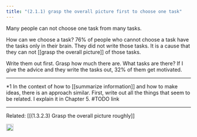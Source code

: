 ```yaml
---
title: "(2.1.1) grasp the overall picture first to choose one task"
---
```


Many people can not choose one task from many tasks.

How can we choose a task? 76% of people who cannot choose a task have the tasks only in their brain. They did not write those tasks. It is a cause that they can not [[grasp the overall picture]] of those tasks.

Write them out first. Grasp how much there are. What tasks are there? If I give the advice and they write the tasks out, 32% of them get motivated.

---

*1 In the context of how to [[summarize information]] and how to make ideas, there is an approach similar. First, write out all the things that seem to be related. I explain it in Chapter 5. #TODO link

---

Related: [[(1.3.2.3) Grasp the overall picture roughly]]

<img src='https://scrapbox.io/api/pages/nishio-en/en/icon' alt='en.icon' height="19.5"/>